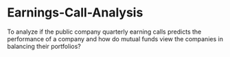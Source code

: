 # Earnings-Call-Analysis
To analyze if the public company quarterly earning calls predicts the performance of a company and how do mutual funds view the companies in balancing their portfolios?
